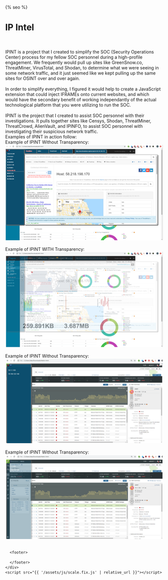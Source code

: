 <html lang="{{ site.lang | default: "en-US" }}">
  <head>
    <meta charset="utf-8">
    <meta http-equiv="X-UA-Compatible" content="chrome=1">

{% seo %}
    <meta name="viewport" content="width=device-width">
    <!--[if lt IE 9]>
    <script src="//html5shiv.googlecode.com/svn/trunk/html5.js"></script>
    <![endif]-->
  </head>
  <body>
    <div class="wrapper">
        <h1>IP Intel</h1>
        <br /><br />
        IPINT is a project that I created to simplify the SOC (Security Operations Center) process for my fellow SOC personnel during a high-profile engagement.  We frequently would pull up sites like GreenSnow.co, ThreatMiner, VirusTotal, and Shodan, to determine what we were seeing in some network traffic, and it just seemed like we kept pulling up the same sites for OSINT over and over again. <br /><br />
        In order to simplify everything, I figured it would help to create a JavaScript extension that could inject IFRAMEs onto current websites, and which would have the secondary benefit of working independantly of the actual technological platform that you were utilizing to run the SOC.<br /><br />
        IPINT is the project that I created to assist SOC personnel with their investigations.  It pulls together sites like Censys, Shodan, ThreatMiner, ThreatCrowd, AlienVault, and IPINFO, to assist SOC personnel with investigating their suspicious network traffic.<br />
      Examples of IPINT in action follow:<br />
      Example of IPINT Without Transparency:<br />
      <img src="/assets/images/ELK_Platform_IPINT_1.png" /><br /><br />
      Example of IPINT WITH Transparency:<br />
      <img src="/assets/images/ELK_Platform_IPINT_1_trans.png" /><br /><br />
      Example of IPINT Without Transparency:<br />
      <img src="/assets/images/Fidelis_Platform_IPINT_1.png" /><br /><br />
      Example of IPINT Without Transparency:<br />
      <img src="/assets/images/Fidelis_Platform_IPINT_1_trans.png" /><br /><br />
            
      
      <footer>

      </footer>
    </div>
    <script src="{{ '/assets/js/scale.fix.js' | relative_url }}"></script>

  </body>
</html>
